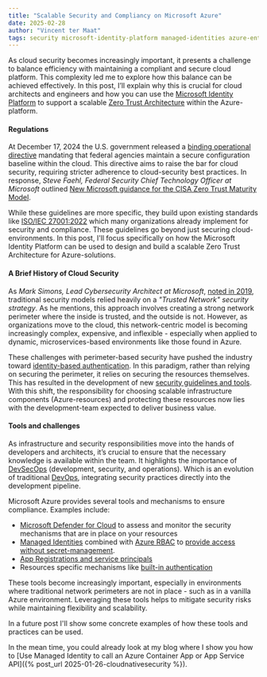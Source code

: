 ```yaml
---
title: "Scalable Security and Compliancy on Microsoft Azure"
date: 2025-02-28
author: "Vincent ter Maat"
tags: security microsoft-identity-platform managed-identities azure-entra-id
---
```


As cloud security becomes increasingly important, it presents a challenge to balance efficiency with maintaining a compliant and secure cloud platform. This complexity led me to explore how this balance can be achieved effectively. In this post, I’ll explain why this is crucial for cloud architects and engineers and how you can use the [Microsoft Identity Platform](https://learn.microsoft.com/en-us/entra/identity-platform/v2-overview) to support a scalable [Zero Trust Architecture](https://learn.microsoft.com/en-us/security/zero-trust/zero-trust-overview) within the Azure-platform.

#### Regulations
At December 17, 2024 the U.S. government released a [binding operational directive](https://www.cisa.gov/news-events/directives/bod-25-01-implementing-secure-practices-cloud-services) mandating that federal agencies maintain a secure configuration baseline within the cloud. This directive aims to raise the bar for cloud security, requiring stricter adherence to cloud-security best practices. In response, _Steve Faehl, Federal Security Chief Technology Officer at Microsoft_ outlined [New Microsoft guidance for the CISA Zero Trust Maturity Model](https://www.microsoft.com/en-us/security/blog/2024/12/19/new-microsoft-guidance-for-the-cisa-zero-trust-maturity-model/).

While these guidelines are more specific, they build upon existing standards like [ISO/IEC 27001:2022](https://www.iso.org/standard/27001) which many organizations already implement for security and compliance. These guidelines go beyond just securing cloud-environments. In this post, I'll focus specifically on how the Microsoft Identity Platform can be used to design and build a scalable Zero Trust Architecture for Azure-solutions.

#### A Brief History of Cloud Security
As _Mark Simons, Lead Cybersecurity Architect at Microsoft_, [noted in 2019](https://www.microsoft.com/en-us/security/blog/2019/11/11/zero-trust-strategy-what-good-looks-like/), traditional security models relied heavily on a _"Trusted Network" security strategy_. As he mentions, this approach involves creating a strong network perimeter where the inside is trusted, and the outside is not. However, as organizations move to the cloud, this network-centric model is becoming increasingly complex, expensive, and inflexible - especially when applied to dynamic, microservices-based environments like those found in Azure.

These challenges with perimeter-based security have pushed the industry toward [identity-based authentication](https://learn.microsoft.com/en-us/security/benchmark/azure/mcsb-identity-management). In this paradigm, rather than relying on securing the perimeter, it relies on securing the resources themselves. This has resulted in the development of new [security guidelines and tools](https://learn.microsoft.com/en-us/security/benchmark/azure/introduction). With this shift, the responsibility for choosing scalable infrastructure components (Azure-resources) and protecting these resources now lies with the development-team expected to deliver business value.

#### Tools and challenges

As infrastructure and security responsibilities move into the hands of developers and architects, it’s crucial to ensure that the necessary knowledge is available within the team. It highlights the importance of [DevSecOps](https://learn.microsoft.com/en-us/devops/devsecops/enable-devsecops-azure-github) (development, security, and operations). Which is an evolution of traditional [DevOps](https://learn.microsoft.com/en-us/devops/what-is-devops), integrating security practices directly into the development pipeline.

Microsoft Azure provides several tools and mechanisms to ensure compliance. Examples include:
-  [Microsoft Defender for Cloud](https://learn.microsoft.com/en-us/azure/defender-for-cloud/concept-regulatory-compliance-standards) to assess and monitor the security mechanisms that are in place on your resources
-  [Managed Identities](https://learn.microsoft.com/en-us/entra/identity/managed-identities-azure-resources/overview) combined with [Azure RBAC](https://learn.microsoft.com/en-us/azure/role-based-access-control/overview) to [provide access without secret-management](https://learn.microsoft.com/en-us/entra/identity/enterprise-apps/migrate-applications-from-secrets).
-  [App Registrations and service principals](https://learn.microsoft.com/en-us/entra/identity-platform/app-objects-and-service-principals)
-  Resources specific mechanisms like [built-in authentication](https://learn.microsoft.com/en-us/azure/app-service/overview-authentication-authorization)

 These tools become increasingly important, especially in environments where traditional network perimeters are not in place - such as in a vanilla Azure environment. Leveraging these tools helps to mitigate security risks while maintaining flexibility and scalability.

In a future post I'll show some concrete examples of how these tools and practices can be used.

In the mean time, you could already look at my blog where I show you how to [Use Managed Identity to call an Azure Container App or App Service API]({% post_url 2025-01-26-cloudnativesecurity %}).